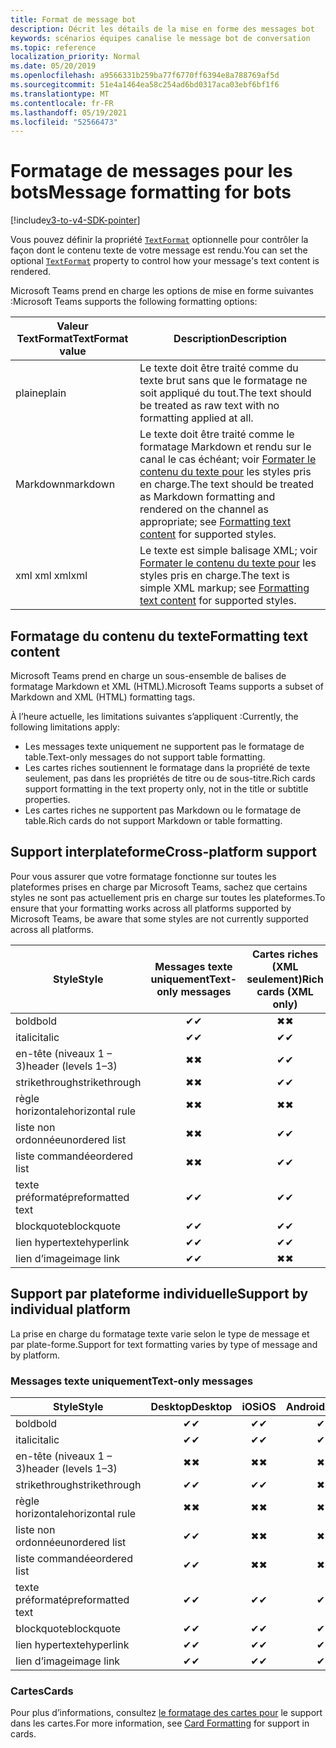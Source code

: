 ```yaml
---
title: Format de message bot
description: Décrit les détails de la mise en forme des messages bot
keywords: scénarios équipes canalise le message bot de conversation
ms.topic: reference
localization_priority: Normal
ms.date: 05/20/2019
ms.openlocfilehash: a9566331b259ba77f6770ff6394e8a788769af5d
ms.sourcegitcommit: 51e4a1464ea58c254ad6bd0317aca03ebf6bf1f6
ms.translationtype: MT
ms.contentlocale: fr-FR
ms.lasthandoff: 05/19/2021
ms.locfileid: "52566473"
---
```

# <a name="message-formatting-for-bots"></a><span data-ttu-id="c8ab2-104">Formatage de messages pour les bots</span><span class="sxs-lookup"><span data-stu-id="c8ab2-104">Message formatting for bots</span></span>

[!include[v3-to-v4-SDK-pointer](~/includes/v3-to-v4-pointer-bots.md)]

<span data-ttu-id="c8ab2-105">Vous pouvez définir la propriété [`TextFormat`](/bot-framework/dotnet/bot-builder-dotnet-create-messages#customizing-a-message) optionnelle pour contrôler la façon dont le contenu texte de votre message est rendu.</span><span class="sxs-lookup"><span data-stu-id="c8ab2-105">You can set the optional [`TextFormat`](/bot-framework/dotnet/bot-builder-dotnet-create-messages#customizing-a-message) property to control how your message's text content is rendered.</span></span>

<span data-ttu-id="c8ab2-106">Microsoft Teams prend en charge les options de mise en forme suivantes :</span><span class="sxs-lookup"><span data-stu-id="c8ab2-106">Microsoft Teams supports the following formatting options:</span></span>

| <span data-ttu-id="c8ab2-107">Valeur TextFormat</span><span class="sxs-lookup"><span data-stu-id="c8ab2-107">TextFormat value</span></span> | <span data-ttu-id="c8ab2-108">Description</span><span class="sxs-lookup"><span data-stu-id="c8ab2-108">Description</span></span> |
| --- | --- |
| <span data-ttu-id="c8ab2-109">plaine</span><span class="sxs-lookup"><span data-stu-id="c8ab2-109">plain</span></span> | <span data-ttu-id="c8ab2-110">Le texte doit être traité comme du texte brut sans que le formatage ne soit appliqué du tout.</span><span class="sxs-lookup"><span data-stu-id="c8ab2-110">The text should be treated as raw text with no formatting applied at all.</span></span> |
| <span data-ttu-id="c8ab2-111">Markdown</span><span class="sxs-lookup"><span data-stu-id="c8ab2-111">markdown</span></span> | <span data-ttu-id="c8ab2-112">Le texte doit être traité comme le formatage Markdown et rendu sur le canal le cas échéant; voir [Formater le contenu du texte pour](#formatting-text-content) les styles pris en charge.</span><span class="sxs-lookup"><span data-stu-id="c8ab2-112">The text should be treated as Markdown formatting and rendered on the channel as appropriate; see [Formatting text content](#formatting-text-content) for supported styles.</span></span> |
| <span data-ttu-id="c8ab2-113">xml xml xml</span><span class="sxs-lookup"><span data-stu-id="c8ab2-113">xml</span></span> | <span data-ttu-id="c8ab2-114">Le texte est simple balisage XML; voir [Formater le contenu du texte pour](#formatting-text-content) les styles pris en charge.</span><span class="sxs-lookup"><span data-stu-id="c8ab2-114">The text is simple XML markup; see [Formatting text content](#formatting-text-content) for supported styles.</span></span> |

## <a name="formatting-text-content"></a><span data-ttu-id="c8ab2-115">Formatage du contenu du texte</span><span class="sxs-lookup"><span data-stu-id="c8ab2-115">Formatting text content</span></span>

<span data-ttu-id="c8ab2-116">Microsoft Teams prend en charge un sous-ensemble de balises de formatage Markdown et XML (HTML).</span><span class="sxs-lookup"><span data-stu-id="c8ab2-116">Microsoft Teams supports a subset of Markdown and XML (HTML) formatting tags.</span></span>

<span data-ttu-id="c8ab2-117">À l’heure actuelle, les limitations suivantes s’appliquent :</span><span class="sxs-lookup"><span data-stu-id="c8ab2-117">Currently, the following limitations apply:</span></span>

* <span data-ttu-id="c8ab2-118">Les messages texte uniquement ne supportent pas le formatage de table.</span><span class="sxs-lookup"><span data-stu-id="c8ab2-118">Text-only messages do not support table formatting.</span></span>
* <span data-ttu-id="c8ab2-119">Les cartes riches soutiennent le formatage dans la propriété de texte seulement, pas dans les propriétés de titre ou de sous-titre.</span><span class="sxs-lookup"><span data-stu-id="c8ab2-119">Rich cards support formatting in the text property only, not in the title or subtitle properties.</span></span>
* <span data-ttu-id="c8ab2-120">Les cartes riches ne supportent pas Markdown ou le formatage de table.</span><span class="sxs-lookup"><span data-stu-id="c8ab2-120">Rich cards do not support Markdown or table formatting.</span></span>

## <a name="cross-platform-support"></a><span data-ttu-id="c8ab2-121">Support interplateforme</span><span class="sxs-lookup"><span data-stu-id="c8ab2-121">Cross-platform support</span></span>

<span data-ttu-id="c8ab2-122">Pour vous assurer que votre formatage fonctionne sur toutes les plateformes prises en charge par Microsoft Teams, sachez que certains styles ne sont pas actuellement pris en charge sur toutes les plateformes.</span><span class="sxs-lookup"><span data-stu-id="c8ab2-122">To ensure that your formatting works across all platforms supported by Microsoft Teams, be aware that some styles are not currently supported across all platforms.</span></span>

| <span data-ttu-id="c8ab2-123">Style</span><span class="sxs-lookup"><span data-stu-id="c8ab2-123">Style</span></span>                     | <span data-ttu-id="c8ab2-124">Messages texte uniquement</span><span class="sxs-lookup"><span data-stu-id="c8ab2-124">Text-only messages</span></span> | <span data-ttu-id="c8ab2-125">Cartes riches (XML seulement)</span><span class="sxs-lookup"><span data-stu-id="c8ab2-125">Rich cards (XML only)</span></span> |
| ---                       | :---: | :---: |
| <span data-ttu-id="c8ab2-126">bold</span><span class="sxs-lookup"><span data-stu-id="c8ab2-126">bold</span></span>                      | <span data-ttu-id="c8ab2-127">✔</span><span class="sxs-lookup"><span data-stu-id="c8ab2-127">✔</span></span> | <span data-ttu-id="c8ab2-128">✖</span><span class="sxs-lookup"><span data-stu-id="c8ab2-128">✖</span></span> |
| <span data-ttu-id="c8ab2-129">italic</span><span class="sxs-lookup"><span data-stu-id="c8ab2-129">italic</span></span>                    | <span data-ttu-id="c8ab2-130">✔</span><span class="sxs-lookup"><span data-stu-id="c8ab2-130">✔</span></span> | <span data-ttu-id="c8ab2-131">✔</span><span class="sxs-lookup"><span data-stu-id="c8ab2-131">✔</span></span> |
| <span data-ttu-id="c8ab2-132">en-tête (niveaux 1 &ndash; 3)</span><span class="sxs-lookup"><span data-stu-id="c8ab2-132">header (levels 1&ndash;3)</span></span> | <span data-ttu-id="c8ab2-133">✖</span><span class="sxs-lookup"><span data-stu-id="c8ab2-133">✖</span></span> | <span data-ttu-id="c8ab2-134">✔</span><span class="sxs-lookup"><span data-stu-id="c8ab2-134">✔</span></span> |
| <span data-ttu-id="c8ab2-135">strikethrough</span><span class="sxs-lookup"><span data-stu-id="c8ab2-135">strikethrough</span></span>             | <span data-ttu-id="c8ab2-136">✖</span><span class="sxs-lookup"><span data-stu-id="c8ab2-136">✖</span></span> | <span data-ttu-id="c8ab2-137">✔</span><span class="sxs-lookup"><span data-stu-id="c8ab2-137">✔</span></span> |
| <span data-ttu-id="c8ab2-138">règle horizontale</span><span class="sxs-lookup"><span data-stu-id="c8ab2-138">horizontal rule</span></span>           | <span data-ttu-id="c8ab2-139">✖</span><span class="sxs-lookup"><span data-stu-id="c8ab2-139">✖</span></span> | <span data-ttu-id="c8ab2-140">✖</span><span class="sxs-lookup"><span data-stu-id="c8ab2-140">✖</span></span> |
| <span data-ttu-id="c8ab2-141">liste non ordonnée</span><span class="sxs-lookup"><span data-stu-id="c8ab2-141">unordered list</span></span>            | <span data-ttu-id="c8ab2-142">✖</span><span class="sxs-lookup"><span data-stu-id="c8ab2-142">✖</span></span> | <span data-ttu-id="c8ab2-143">✔</span><span class="sxs-lookup"><span data-stu-id="c8ab2-143">✔</span></span> |
| <span data-ttu-id="c8ab2-144">liste commandée</span><span class="sxs-lookup"><span data-stu-id="c8ab2-144">ordered list</span></span>              | <span data-ttu-id="c8ab2-145">✖</span><span class="sxs-lookup"><span data-stu-id="c8ab2-145">✖</span></span> | <span data-ttu-id="c8ab2-146">✔</span><span class="sxs-lookup"><span data-stu-id="c8ab2-146">✔</span></span> |
| <span data-ttu-id="c8ab2-147">texte préformaté</span><span class="sxs-lookup"><span data-stu-id="c8ab2-147">preformatted text</span></span>         | <span data-ttu-id="c8ab2-148">✔</span><span class="sxs-lookup"><span data-stu-id="c8ab2-148">✔</span></span> | <span data-ttu-id="c8ab2-149">✔</span><span class="sxs-lookup"><span data-stu-id="c8ab2-149">✔</span></span> |
| <span data-ttu-id="c8ab2-150">blockquote</span><span class="sxs-lookup"><span data-stu-id="c8ab2-150">blockquote</span></span>                | <span data-ttu-id="c8ab2-151">✔</span><span class="sxs-lookup"><span data-stu-id="c8ab2-151">✔</span></span> | <span data-ttu-id="c8ab2-152">✔</span><span class="sxs-lookup"><span data-stu-id="c8ab2-152">✔</span></span> |
| <span data-ttu-id="c8ab2-153">lien hypertexte</span><span class="sxs-lookup"><span data-stu-id="c8ab2-153">hyperlink</span></span>                 | <span data-ttu-id="c8ab2-154">✔</span><span class="sxs-lookup"><span data-stu-id="c8ab2-154">✔</span></span> | <span data-ttu-id="c8ab2-155">✔</span><span class="sxs-lookup"><span data-stu-id="c8ab2-155">✔</span></span> |
| <span data-ttu-id="c8ab2-156">lien d’image</span><span class="sxs-lookup"><span data-stu-id="c8ab2-156">image link</span></span>                | <span data-ttu-id="c8ab2-157">✔</span><span class="sxs-lookup"><span data-stu-id="c8ab2-157">✔</span></span> | <span data-ttu-id="c8ab2-158">✖</span><span class="sxs-lookup"><span data-stu-id="c8ab2-158">✖</span></span> |

## <a name="support-by-individual-platform"></a><span data-ttu-id="c8ab2-159">Support par plateforme individuelle</span><span class="sxs-lookup"><span data-stu-id="c8ab2-159">Support by individual platform</span></span>

<span data-ttu-id="c8ab2-160">La prise en charge du formatage texte varie selon le type de message et par plate-forme.</span><span class="sxs-lookup"><span data-stu-id="c8ab2-160">Support for text formatting varies by type of message and by platform.</span></span>

### <a name="text-only-messages"></a><span data-ttu-id="c8ab2-161">Messages texte uniquement</span><span class="sxs-lookup"><span data-stu-id="c8ab2-161">Text-only messages</span></span>

| <span data-ttu-id="c8ab2-162">Style</span><span class="sxs-lookup"><span data-stu-id="c8ab2-162">Style</span></span>                     | <span data-ttu-id="c8ab2-163">Desktop</span><span class="sxs-lookup"><span data-stu-id="c8ab2-163">Desktop</span></span> | <span data-ttu-id="c8ab2-164">iOS</span><span class="sxs-lookup"><span data-stu-id="c8ab2-164">iOS</span></span> | <span data-ttu-id="c8ab2-165">Android</span><span class="sxs-lookup"><span data-stu-id="c8ab2-165">Android</span></span> |
| ---                       | :---: | :---: | :---: |
| <span data-ttu-id="c8ab2-166">bold</span><span class="sxs-lookup"><span data-stu-id="c8ab2-166">bold</span></span>                      | <span data-ttu-id="c8ab2-167">✔</span><span class="sxs-lookup"><span data-stu-id="c8ab2-167">✔</span></span> | <span data-ttu-id="c8ab2-168">✔</span><span class="sxs-lookup"><span data-stu-id="c8ab2-168">✔</span></span> | <span data-ttu-id="c8ab2-169">✔</span><span class="sxs-lookup"><span data-stu-id="c8ab2-169">✔</span></span> |
| <span data-ttu-id="c8ab2-170">italic</span><span class="sxs-lookup"><span data-stu-id="c8ab2-170">italic</span></span>                    | <span data-ttu-id="c8ab2-171">✔</span><span class="sxs-lookup"><span data-stu-id="c8ab2-171">✔</span></span> | <span data-ttu-id="c8ab2-172">✔</span><span class="sxs-lookup"><span data-stu-id="c8ab2-172">✔</span></span> | <span data-ttu-id="c8ab2-173">✔</span><span class="sxs-lookup"><span data-stu-id="c8ab2-173">✔</span></span> |
| <span data-ttu-id="c8ab2-174">en-tête (niveaux 1 &ndash; 3)</span><span class="sxs-lookup"><span data-stu-id="c8ab2-174">header (levels 1&ndash;3)</span></span> | <span data-ttu-id="c8ab2-175">✖</span><span class="sxs-lookup"><span data-stu-id="c8ab2-175">✖</span></span> | <span data-ttu-id="c8ab2-176">✖</span><span class="sxs-lookup"><span data-stu-id="c8ab2-176">✖</span></span> | <span data-ttu-id="c8ab2-177">✖</span><span class="sxs-lookup"><span data-stu-id="c8ab2-177">✖</span></span> |
| <span data-ttu-id="c8ab2-178">strikethrough</span><span class="sxs-lookup"><span data-stu-id="c8ab2-178">strikethrough</span></span>             | <span data-ttu-id="c8ab2-179">✔</span><span class="sxs-lookup"><span data-stu-id="c8ab2-179">✔</span></span> | <span data-ttu-id="c8ab2-180">✔</span><span class="sxs-lookup"><span data-stu-id="c8ab2-180">✔</span></span> | <span data-ttu-id="c8ab2-181">✖</span><span class="sxs-lookup"><span data-stu-id="c8ab2-181">✖</span></span> |
| <span data-ttu-id="c8ab2-182">règle horizontale</span><span class="sxs-lookup"><span data-stu-id="c8ab2-182">horizontal rule</span></span>           | <span data-ttu-id="c8ab2-183">✖</span><span class="sxs-lookup"><span data-stu-id="c8ab2-183">✖</span></span> | <span data-ttu-id="c8ab2-184">✖</span><span class="sxs-lookup"><span data-stu-id="c8ab2-184">✖</span></span> | <span data-ttu-id="c8ab2-185">✖</span><span class="sxs-lookup"><span data-stu-id="c8ab2-185">✖</span></span> |
| <span data-ttu-id="c8ab2-186">liste non ordonnée</span><span class="sxs-lookup"><span data-stu-id="c8ab2-186">unordered list</span></span>            | <span data-ttu-id="c8ab2-187">✔</span><span class="sxs-lookup"><span data-stu-id="c8ab2-187">✔</span></span> | <span data-ttu-id="c8ab2-188">✖</span><span class="sxs-lookup"><span data-stu-id="c8ab2-188">✖</span></span> | <span data-ttu-id="c8ab2-189">✖</span><span class="sxs-lookup"><span data-stu-id="c8ab2-189">✖</span></span> |
| <span data-ttu-id="c8ab2-190">liste commandée</span><span class="sxs-lookup"><span data-stu-id="c8ab2-190">ordered list</span></span>              | <span data-ttu-id="c8ab2-191">✔</span><span class="sxs-lookup"><span data-stu-id="c8ab2-191">✔</span></span> | <span data-ttu-id="c8ab2-192">✖</span><span class="sxs-lookup"><span data-stu-id="c8ab2-192">✖</span></span> | <span data-ttu-id="c8ab2-193">✖</span><span class="sxs-lookup"><span data-stu-id="c8ab2-193">✖</span></span> |
| <span data-ttu-id="c8ab2-194">texte préformaté</span><span class="sxs-lookup"><span data-stu-id="c8ab2-194">preformatted text</span></span>         | <span data-ttu-id="c8ab2-195">✔</span><span class="sxs-lookup"><span data-stu-id="c8ab2-195">✔</span></span> | <span data-ttu-id="c8ab2-196">✔</span><span class="sxs-lookup"><span data-stu-id="c8ab2-196">✔</span></span> | <span data-ttu-id="c8ab2-197">✔</span><span class="sxs-lookup"><span data-stu-id="c8ab2-197">✔</span></span> |
| <span data-ttu-id="c8ab2-198">blockquote</span><span class="sxs-lookup"><span data-stu-id="c8ab2-198">blockquote</span></span>                | <span data-ttu-id="c8ab2-199">✔</span><span class="sxs-lookup"><span data-stu-id="c8ab2-199">✔</span></span> | <span data-ttu-id="c8ab2-200">✔</span><span class="sxs-lookup"><span data-stu-id="c8ab2-200">✔</span></span> | <span data-ttu-id="c8ab2-201">✔</span><span class="sxs-lookup"><span data-stu-id="c8ab2-201">✔</span></span> |
| <span data-ttu-id="c8ab2-202">lien hypertexte</span><span class="sxs-lookup"><span data-stu-id="c8ab2-202">hyperlink</span></span>                 | <span data-ttu-id="c8ab2-203">✔</span><span class="sxs-lookup"><span data-stu-id="c8ab2-203">✔</span></span> | <span data-ttu-id="c8ab2-204">✔</span><span class="sxs-lookup"><span data-stu-id="c8ab2-204">✔</span></span> | <span data-ttu-id="c8ab2-205">✔</span><span class="sxs-lookup"><span data-stu-id="c8ab2-205">✔</span></span> |
| <span data-ttu-id="c8ab2-206">lien d’image</span><span class="sxs-lookup"><span data-stu-id="c8ab2-206">image link</span></span>                | <span data-ttu-id="c8ab2-207">✔</span><span class="sxs-lookup"><span data-stu-id="c8ab2-207">✔</span></span> | <span data-ttu-id="c8ab2-208">✔</span><span class="sxs-lookup"><span data-stu-id="c8ab2-208">✔</span></span> | <span data-ttu-id="c8ab2-209">✔</span><span class="sxs-lookup"><span data-stu-id="c8ab2-209">✔</span></span> |

### <a name="cards"></a><span data-ttu-id="c8ab2-210">Cartes</span><span class="sxs-lookup"><span data-stu-id="c8ab2-210">Cards</span></span>

<span data-ttu-id="c8ab2-211">Pour plus d’informations, consultez [le formatage des cartes pour](~/task-modules-and-cards/cards/cards-format.md) le support dans les cartes.</span><span class="sxs-lookup"><span data-stu-id="c8ab2-211">For more information, see [Card Formatting](~/task-modules-and-cards/cards/cards-format.md) for support in cards.</span></span>
